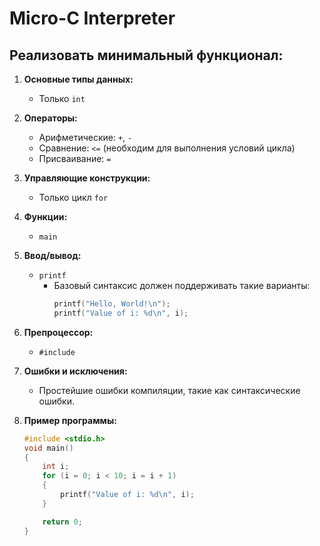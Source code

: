 # Micro-C Interpreter

## Реализовать минимальный функционал:

1. **Основные типы данных:**
   - Только `int`

2. **Операторы:**
   - Арифметические: `+`, `-`
   - Сравнение: `<=` (необходим для выполнения условий цикла)
   - Присваивание: `=`

3. **Управляющие конструкции:**
   - Только цикл `for`

4. **Функции:**
   - `main`

5. **Ввод/вывод:**
   - `printf`
     - Базовый синтаксис должен поддерживать такие варианты:
       ```c
       printf("Hello, World!\n");
       printf("Value of i: %d\n", i);
       ```

6. **Препроцессор:**
   - `#include`

7. **Ошибки и исключения:**
   - Простейшие ошибки компиляции, такие как синтаксические ошибки.

8. **Пример программы:**
   ```c
   #include <stdio.h>
   void main()
   {
       int i;
       for (i = 0; i < 10; i = i + 1)
       {
           printf("Value of i: %d\n", i);
       }
   
       return 0;
   }

